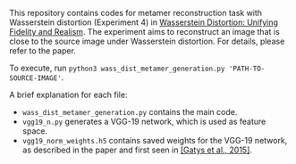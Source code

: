 This repository contains codes for metamer reconstruction task with Wasserstein distortion (Experiment 4) in [Wasserstein Distortion: Unifying Fidelity and Realism](https://arxiv.org/abs/2310.03629). The experiment aims to reconstruct an image that is close to the source image under Wasserstein distortion. For details, please refer to the paper.

To execute, run `python3 wass_dist_metamer_generation.py 'PATH-TO-SOURCE-IMAGE'`.

A brief explanation for each file:
- `wass_dist_metamer_generation.py` contains the main code.
- `vgg19_n.py` generates a VGG-19 network, which is used as feature space.
- `vgg19_norm_weights.h5` contains saved weights for the VGG-19 network, as described in the paper and first seen in [[Gatys et al., 2015]](https://proceedings.neurips.cc/paper/2015/hash/a5e00132373a7031000fd987a3c9f87b-Abstract.html).
